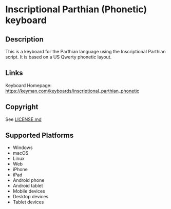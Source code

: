 Inscriptional Parthian (Phonetic) keyboard
==============

Description
-----------
This is a keyboard for the Parthian language using the Inscriptional Parthian script. It is based on a US Qwerty phonetic layout.

Links
-----
Keyboard Homepage: https://keyman.com/keyboards/inscriptional_parthian_phonetic

Copyright
---------
See [LICENSE.md](LICENSE.md)

Supported Platforms
-------------------
 * Windows
 * macOS
 * Linux
 * Web
 * iPhone
 * iPad
 * Android phone
 * Android tablet
 * Mobile devices
 * Desktop devices
 * Tablet devices

